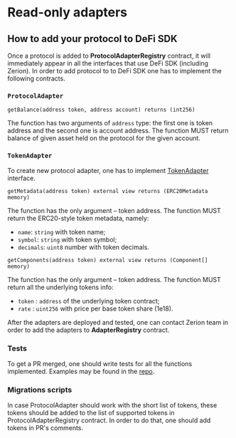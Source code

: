 # Read-only adapters

## How to add your protocol to DeFi SDK

Once a protocol is added to **ProtocolAdapterRegistry** contract, it will immediately appear in all the interfaces that use DeFi SDK \(including Zerion\). In order to add protocol to to DeFi SDK one has to implement the following contracts.

### `ProtocolAdapter`

```text
getBalance(address token, address account) returns (int256)
```

The function has two arguments of `address` type: the first one is token address and the second one is account address. The function MUST return balance of given asset held on the protocol for the given account.

### `TokenAdapter`

To create new protocol adapter, one has to implement [TokenAdapter](https://github.com/zeriontech/defi-sdk/blob/master/contracts/adapters/TokenAdapter.sol) interface.

```text
getMetadata(address token) external view returns (ERC20Metadata memory)
```

The function has the only argument – token address. The function MUST return the ERC20-style token metadata, namely:

* `name`: `string` with token name;
* `symbol`: `string` with token symbol;
* `decimals`: `uint8` number with token decimals.

```text
getComponents(address token) external view returns (Component[] memory)
```

The function has the only argument – token address. The function MUST return all the underlying tokens info:

* `token` : `address` of the underlying token contract;
* `rate` : `uint256` with price per base token share \(1e18\).

After the adapters are deployed and tested, one can contact Zerion team in order to add the adapters to **AdapterRegistry** contract.

### Tests

To get a PR merged, one should write tests for all the functions implemented. Examples may be found in the [repo](https://github.com/zeriontech/defi-sdk/tree/master/test).

### Migrations scripts

In case ProtocolAdapter should work with the short list of tokens, these tokens should be added to the list of supported tokens in ProtocolAdapterRegistry contract. In order to do that, one should add tokens in PR's comments.

